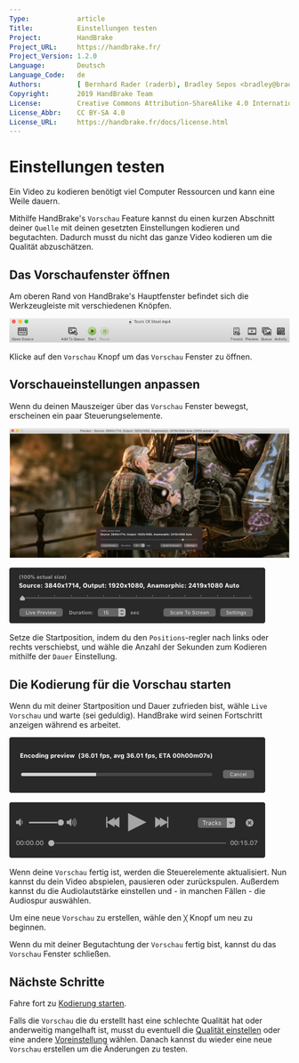 ```yaml
---
Type:            article
Title:           Einstellungen testen
Project:         HandBrake
Project_URL:     https://handbrake.fr/
Project_Version: 1.2.0
Language:        Deutsch
Language_Code:   de
Authors:         [ Bernhard Rader (raderb), Bradley Sepos <bradley@bradleysepos.com> (BradleyS) ]
Copyright:       2019 HandBrake Team
License:         Creative Commons Attribution-ShareAlike 4.0 International
License_Abbr:    CC BY-SA 4.0
License_URL:     https://handbrake.fr/docs/license.html
---
```


Einstellungen testen
========================

Ein Video zu kodieren benötigt viel Computer Ressourcen und kann eine Weile dauern.

Mithilfe HandBrake's `Vorschau` Feature kannst du einen kurzen Abschnitt deiner `Quelle` mit deinen gesetzten Einstellungen kodieren und begutachten. Dadurch musst du nicht das ganze Video kodieren um die Qualität abzuschätzen.

## Das Vorschaufenster öffnen

Am oberen Rand von HandBrake's Hauptfenster befindet sich die Werkzeugleiste mit verschiedenen Knöpfen.

<!-- .system-macos -->

![Werkzeugleiste im Hauptfenster](../../../en/images/mac/toolbar-1.1.0.png "Über die Werkzeugleiste hast du Zugriff auf HandBrake's meistbenützte Funktionen.")

<!-- /.system-macos -->

Klicke auf den `Vorschau` Knopf um das `Vorschau` Fenster zu öffnen.

## Vorschaueinstellungen anpassen

Wenn du deinen Mauszeiger über das `Vorschau` Fenster bewegst, erscheinen ein paar Steuerungselemente.

<!-- .system-macos -->

![Vorschaufenster](../../../en/images/mac/preview-window-1.1.0.jpg "Mit HandBrake's Vorschaufeature kannst du deine Einstellungen auf einem kleinen Abschnittd deiner Quelle testn.")

![Steuerungselemente im Vorschaufenster](../../../en/images/mac/preview-controls-1.1.0.png "Du kannst die Startposition und die Länge deiner Vorschau setzen.")

<!-- /.system-macos -->

Setze die Startposition, indem du den `Positions`-regler nach links oder rechts verschiebst, und wähle die Anzahl der Sekunden zum Kodieren mithilfe der `Dauer` Einstellung.

## Die Kodierung für die Vorschau starten

Wenn du mit deiner Startposition und Dauer zufrieden bist, wähle `Live Vorschau` und warte (sei geduldig). HandBrake wird seinen Fortschritt anzeigen während es arbeitet.

<!-- .system-macos -->

![Vorschau Fortschrittsanzeige](../../../en/images/mac/preview-progress-1.1.0.png "HandBrake stellt den Fortschritt während des Kodierens der Vorschau dar.")

![Vorschau Kontrollelemente](../../../en/images/mac/preview-controls-playback-1.1.0.png "Die Kontrollelemente der Vorschau erlauben es dir mit der Vorschau zu interagieren.")

<!-- /.system-macos -->

Wenn deine `Vorschau` fertig ist, werden die Steuerelemente aktualisiert. Nun kannst du dein Video abspielen, pausieren  oder zurückspulen. Außerdem kannst du die Audiolautstärke einstellen und - in manchen Fällen - die Audiospur auswählen.

<!-- .system-macos -->

Um eine neue `Vorschau` zu erstellen, wähle den `╳` Knopf um neu zu beginnen.

<!-- /.system-macos -->

Wenn du mit deiner Begutachtung der `Vorschau` fertig bist, kannst du das `Vorschau` Fenster schließen.

<!-- .continue -->

## Nächste Schritte

<!-- .success -->

Fahre fort zu [Kodierung starten](start-encoding.html).

<!-- /.success -->
<!-- .fail -->

Falls die `Vorschau` die du erstellt hast eine schlechte Qualität hat oder anderweitig mangelhaft ist, musst du eventuell die [Qualität einstellen](adjust-quality.html) oder eine andere [Voreinstellung](select-preset.html) wählen. Danach kannst du wieder eine neue `Vorschau` erstellen um die Änderungen zu testen.

<!-- /.fail -->

<!-- /.continue -->
